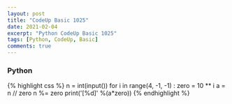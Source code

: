 ```yaml
---
layout: post
title: "CodeUp Basic 1025"
date: 2021-02-04
excerpt: "Python CodeUp Basic 1025"
tags: [Python, CodeUp, Basic]
comments: true
---
```


### Python
{% highlight css %}
n = int(input())
for i in range(4, -1, -1) :
    zero = 10 ** i
    a = n // zero
    n %= zero
    print('[%d]' %(a*zero))
{% endhighlight %}